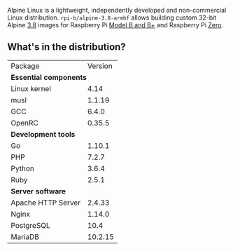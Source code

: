 Alpine Linux is a lightweight, independently developed and non-commercial Linux distribution. `rpi-b/alpine-3.8-armhf` allows building custom 32-bit Alpine [3.8](https://alpinelinux.org/posts/Alpine-3.8.0-released.html) images for Raspberry Pi [Model B and B+](https://www.raspberrypi.org/products/raspberry-pi-1-model-b/) and Raspberry Pi [Zero](https://www.raspberrypi.org/products/raspberry-pi-zero/).

## What's in the distribution?

<table>
  <tr>
    <td>Package</td>
    <td>Version</td>
  </tr>
  <tr>
    <td colspan="2"><b>Essential components</b></td>
  </tr>
  <tr>
    <td>Linux kernel</td>
    <td>4.14</td>
  </tr>
  <tr>
    <td>musl</td>
    <td>1.1.19</td>
  </tr>
  <tr>
    <td>GCC</td>
    <td>6.4.0</td>
  </tr>
  <tr>
    <td>OpenRC</td>
    <td>0.35.5</td>
  </tr>
  <tr>
    <td colspan="2"><b>Development tools</b></td>
  </tr>
  <tr>
    <td>Go</td>
    <td>1.10.1</td>
  </tr>
  <tr>
    <td>PHP</td>
    <td>7.2.7</td>
  </tr>
  <tr>
    <td>Python</td>
    <td>3.6.4</td>
  </tr>
  <tr>
    <td>Ruby</td>
    <td>2.5.1</td>
  </tr>
  <tr>
    <td colspan="2"><b>Server software</b></td>
  </tr>
  <tr>
    <td>Apache HTTP Server</td>
    <td>2.4.33</td>
  </tr>
  <tr>
    <td>Nginx</td>
    <td>1.14.0</td>
  </tr>
  <tr>
    <td>PostgreSQL</td>
    <td>10.4</td>
  </tr>
  <tr>
    <td>MariaDB</td>
    <td>10.2.15</td>
  </tr>
</table>
